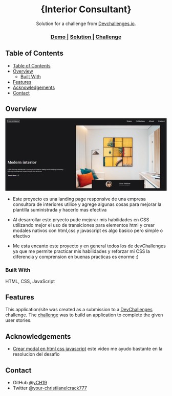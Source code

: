 <!-- Please update value in the {}  -->

<h1 align="center">{Interior Consultant}</h1>

<div align="center">
   Solution for a challenge from  <a href="http://devchallenges.io" target="_blank">Devchallenges.io</a>.
</div>

<div align="center">
  <h3>
    <a href="https://{your-demo-link.your-domain}">
      Demo
    </a>
    <span> | </span>
    <a href="https://{your-url-to-the-solution}">
      Solution
    </a>
    <span> | </span>
    <a href="https://devchallenges.io/challenges/Jymh2b2FyebRTUljkNcb">
      Challenge
    </a>
  </h3>
</div>

<!-- TABLE OF CONTENTS -->

## Table of Contents

- [Table of Contents](#table-of-contents)
- [Overview](#overview)
  - [Built With](#built-with)
- [Features](#features)
- [Acknowledgements](#acknowledgements)
- [Contact](#contact)

<!-- OVERVIEW -->

## Overview

![screenshot](./assets/projectPhoto.png)


- Este proyecto es una landing page responsive de una empresa consultora de interiores utilice y agrege algunas cosas para mejorar la plantilla suministrada y hacerlo mas efectiva
- Al desarrollar este pryecto pude mejorar mis habilidades en CSS utilizando mejor el uso de transiciones para elementos html y crear modales nativos con html,css y javascript es algo basico pero simple o efectivo

- Me esta encanto este proyecto y en general todos los de devChallenges ya que me permite practicar mis habilidades y reforzar mi CSS la diferencia y comprension en buenas practicas es enorme :)

### Built With

<!-- This section should list any major frameworks that you built your project using. Here are a few examples.-->

HTML, CSS, JavaScript

## Features

<!-- List the features of your application or follow the template. Don't share the figma file here :) -->

This application/site was created as a submission to a [DevChallenges](https://devchallenges.io/challenges) challenge. The [challenge](https://devchallenges.io/challenges/Jymh2b2FyebRTUljkNcb) was to build an application to complete the given user stories.

## Acknowledgements

<!-- This section should list any articles or add-ons/plugins that helps you to complete the project. This is optional but it will help you in the future. For exmpale -->

- [Crear modal en html css javascript](https://www.youtube.com/watch?v=Iaw9rFopXPY) este video me ayudo bastante en la resolucion del desafio

## Contact

- GitHub [@yCH19](https://{github.com/CH19})
- Twitter [@your-christiianelcrack777]([https://{twitter.com/your-username}](https://twitter.com/chriselcrack777))
